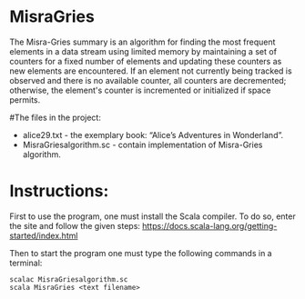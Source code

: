 # MisraGries
The Misra-Gries summary is an algorithm for finding the most frequent elements in a data stream using limited memory by maintaining a set of counters for a fixed number of elements and updating these counters as new elements are encountered. If an element not currently being tracked is observed and there is no available counter, all counters are decremented; otherwise, the element's counter is incremented or initialized if space permits. 

#The files in the project:
- alice29.txt - the exemplary book: “Alice’s Adventures in Wonderland”.
- MisraGriesalgorithm.sc - contain implementation of Misra-Gries algorithm.

# Instructions:
First to use the program, one must install the Scala compiler. To do so, enter the site and follow the given steps: https://docs.scala-lang.org/getting-started/index.html

Then to start the program one must type the following commands in a terminal:
```
scalac MisraGriesalgorithm.sc
scala MisraGries <text filename> 
```
